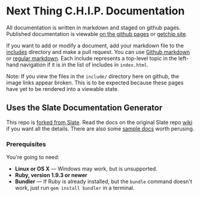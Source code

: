 Next Thing C.H.I.P. Documentation
========

All documentation is written in markdown and staged on github pages. Published documentation is viewable [on the github pages](http://getchip.github.io/chipdocs/#introduction) or [getchip site](http://docs.getchip.com).

If you want to add or modify a document, add your markdown file to the [includes](https://github.com/getchip/chipdocs/tree/master/source/includes) directory and make a pull request. You can use [Github markdown](https://help.github.com/articles/github-flavored-markdown/) or [regular markdown](https://daringfireball.net/projects/markdown/syntax). 
Each include represents a top-level topic in the left-hand navigation if it is in the list of includes in `index.html`.

Note: If you view the files in the `include/` directory here on github, the image links appear broken. This is to be expected because these pages have yet to be rendered into a viewable state. 

Uses the Slate Documentation Generator
------------------------------
This repo is [forked from Slate](https://github.com/tripit/slate). Read the docs on the original Slate repo [wiki](https://github.com/tripit/slate/wiki) if you want all the details. There are also some [sample docs](http://tripit.github.io/slate) worth perusing.

### Prerequisites

You're going to need:

 - **Linux or OS X** — Windows may work, but is unsupported.
 - **Ruby, version 1.9.3 or newer**
 - **Bundler** — If Ruby is already installed, but the `bundle` command doesn't work, just run `gem install bundler` in a terminal.

